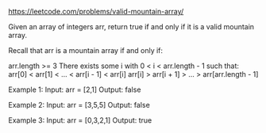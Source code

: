 
https://leetcode.com/problems/valid-mountain-array/     

Given an array of integers arr, return true if and only if it is a valid mountain array.

Recall that arr is a mountain array if and only if:

arr.length >= 3
There exists some i with 0 < i < arr.length - 1 such that:
arr[0] < arr[1] < ... < arr[i - 1] < arr[i]
arr[i] > arr[i + 1] > ... > arr[arr.length - 1]

Example 1:
Input: arr = [2,1]
Output: false

Example 2:
Input: arr = [3,5,5]
Output: false

Example 3:
Input: arr = [0,3,2,1]
Output: true
